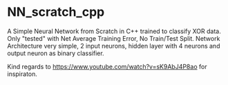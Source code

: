 # NN_scratch_cpp
A Simple Neural Network from Scratch in C++ trained to classify XOR data.
Only "tested" with Net Average Training Error, No Train/Test Split.
Network Architecture very simple, 2 input neurons, hidden layer with 4 neurons and output neuron as binary classifier.





Kind regards to https://www.youtube.com/watch?v=sK9AbJ4P8ao for inspiraton.
